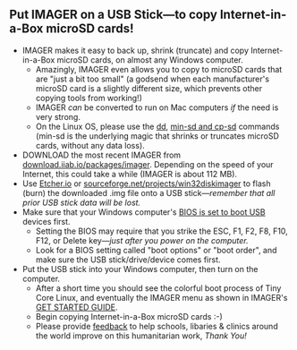 ## Put IMAGER on a USB Stick&mdash;to copy Internet-in-a-Box microSD cards!

* IMAGER makes it easy to back up, shrink (truncate) and copy Internet-in-a-Box microSD cards, on almost any Windows computer.
    * Amazingly, IMAGER even allows you to copy to microSD cards that are "just a bit too small" (a godsend when each manufacturer's microSD card is a slightly different size, which prevents other copying tools from working!)
    * IMAGER _can_ be converted to run on Mac computers _if_ the need is very strong.
    * On the Linux OS, please use the [dd](https://www.linuxnix.com/what-you-should-know-about-linux-dd-command/), [min-sd and cp-sd](https://github.com/iiab/iiab-factory/blob/master/box/rpi/howto-mkimg.txt) commands (min-sd is the underlying magic that shrinks or truncates microSD cards, without any data loss).
* DOWNLOAD the most recent IMAGER from [download.iiab.io/packages/imager](http://download.iiab.io/packages/imager/).  Depending on the speed of your Internet, this could take a while (IMAGER is about 112 MB).
* Use [Etcher.io](https://etcher.io) or [sourceforge.net/projects/win32diskimager](https://sourceforge.net/projects/win32diskimager/) to flash (burn) the downloaded .img file onto a USB stick&mdash;_remember that all prior USB stick data will be lost._
* Make sure that your Windows computer's [BIOS is set to boot USB](http://www.boot-disk.com/boot_priority.htm) devices first.
    * Setting the BIOS may require that you strike the ESC, F1, F2, F8, F10, F12, or Delete key&mdash;_just after you power on the computer._
    * Look for a BIOS setting called "boot options" or "boot order", and make sure the USB stick/drive/device comes first.
* Put the USB stick into your Windows computer, then turn on the computer.
    * After a short time you should see the colorful boot process of Tiny Core Linux, and eventually the IMAGER menu as shown in IMAGER's [GET STARTED GUIDE](https://github.com/iiab/iiab-factory/blob/master/box/rpi/imager/docs/GET-STARTED-GUIDE.md).
    * Begin copying Internet-in-a-Box microSD cards :-)
    * Please provide [feedback](http://FAQ.IIAB.IO#What_are_the_best_places_for_community_support.3F) to help schools, libaries & clinics around the world improve on this humanitarian work, _Thank You!_
